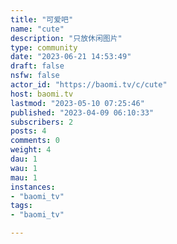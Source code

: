 ```yaml
---
title: "可爱吧" 
name: "cute"
description: "只放休闲图片"
type: community
date: "2023-06-21 14:53:49"
draft: false
nsfw: false
actor_id: "https://baomi.tv/c/cute"
host: baomi.tv
lastmod: "2023-05-10 07:25:46"
published: "2023-04-09 06:10:33"
subscribers: 2
posts: 4
comments: 0
weight: 4
dau: 1
wau: 1
mau: 1
instances:
- "baomi_tv"
tags: 
- "baomi_tv"

---
```

